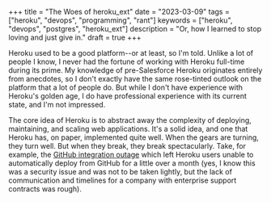 +++
title = "The Woes of heroku_ext"
date = "2023-03-09"
tags = ["heroku", "devops", "programming", "rant"]
keywords = ["heroku", "devops", "postgres", "heroku_ext"]
description = "Or, how I learned to stop loving and just give in."
draft = true
+++

Heroku used to be a good platform--or at least, so I'm told. Unlike a lot of people I know, I never had the fortune of working with Heroku full-time during its prime. My knowledge of pre-Salesforce Heroku originates entirely from anecdotes, so I don't exactly have the same rose-tinted outlook on the platform that a lot of people do. But while I don't have experience with Heroku's golden age, I do have professional experience with its current state, and I'm not impressed.

The core idea of Heroku is to abstract away the complexity of deploying, maintaining, and scaling web applications. It's a solid idea, and one that Heroku has, on paper, implemented quite well. When the gears are turning, they turn well. But when they break, they break spectacularly. Take, for example, the [GitHub integration outage](https://status.heroku.com/incidents/2413) which left Heroku users unable to automatically deploy from GitHub for a little over a month (yes, I know this was a security issue and was not to be taken lightly, but the lack of communication and timelines for a company with enterprise support contracts was rough).